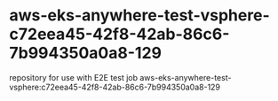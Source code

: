# aws-eks-anywhere-test-vsphere-c72eea45-42f8-42ab-86c6-7b994350a0a8-129
repository for use with E2E test job aws-eks-anywhere-test-vsphere:c72eea45-42f8-42ab-86c6-7b994350a0a8-129
